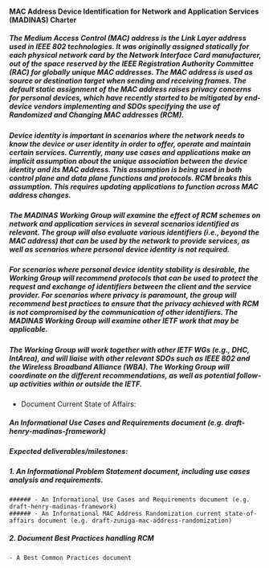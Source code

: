 #### MAC Address Device Identification for Network and Application Services (MADINAS) Charter
##### The Medium Access Control (MAC) address is the Link Layer address used in IEEE 802 technologies. It was originally assigned statically for each physical network card by the Network Interface Card manufacturer, out of the space reserved by the IEEE Registration Authority Committee (RAC) for globally unique MAC addresses. The MAC address is used as source or destination target when sending and receiving frames. The default static assignment of the MAC address raises privacy concerns for personal devices, which have recently started to be mitigated by end-device vendors implementing and SDOs specifying the use of Randomized and Changing MAC addresses (RCM).

##### Device identity is important in scenarios where the network needs to know the device or user identity in order to offer, operate and maintain certain services. Currently, many use cases and applications make an implicit assumption about the unique association between the device identity and its MAC address. This assumption is being used in both control plane and data plane functions and protocols. RCM breaks this assumption. This requires updating applications to function across MAC address changes.

##### The MADINAS Working Group will examine the effect of RCM schemes on network and application services in several scenarios identified as relevant. The group will also evaluate various identifiers (i.e., beyond the MAC address) that can be used by the network to provide services, as well as scenarios where personal device identity is not required.

##### For scenarios where personal device identity stability is desirable, the Working Group will recommend protocols that can be used to protect the request and exchange of identifiers between the client and the service provider. For scenarios where privacy is paramount, the group will recommend best practices to ensure that the privacy achieved with RCM is not compromised by the communication of other identifiers. The MADINAS Working Group will examine other IETF work that may be applicable.

##### The Working Group will work together with other IETF WGs (e.g., DHC, IntArea), and will liaise with other relevant SDOs such as IEEE 802 and the Wireless Broadband Alliance (WBA). The Working Group will coordinate on the different recommendations, as well as potential follow-up activities within or outside the IETF.

- Document Current State of Affairs:
##### An Informational Use Cases and Requirements document (e.g. draft-henry-madinas-framework)

##### Expected deliverables/milestones:
##### 1. An Informational Problem Statement document, including use cases analysis and requirements. 
    ###### - An Informational Use Cases and Requirements document (e.g. draft-henry-madinas-framework)
    ###### - An Informational MAC Address Randomization current state-of-affairs document (e.g. draft-zuniga-mac-address-randomization)

##### 2. Document Best Practices handling RCM
    - A Best Common Practices document



